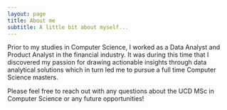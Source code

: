 ```yaml
---
layout: page
title: About me
subtitle: A little bit about myself...
---
```


<!---My name is Jason Ballantyne, I am currently a Cyber Security Data Engineer at Dell. I have a MSc in Computer Science and a natural enthusiasm for data. 
-->
Prior to my studies in Computer Science, I worked as a Data Analyst and Product Analyst in the financial industry. It was during this time that I discovered my passion for drawing actionable insights through data analytical solutions which in turn led me to pursue a full time Computer Science masters.

Please feel free to reach out with any questions about the UCD MSc in Computer Science or any future opportunities!





<!---
My name is Inigo Montoya. I have the following qualities:

- I rock a great mustache
- I'm extremely loyal to my family

What else do you need?

### My story

To be honest, I'm having some trouble remembering right now, so why don't you just watch [my movie](https://en.wikipedia.org/wiki/The_Princess_Bride_%28film%29) and it will answer **all** your questions.
-->
